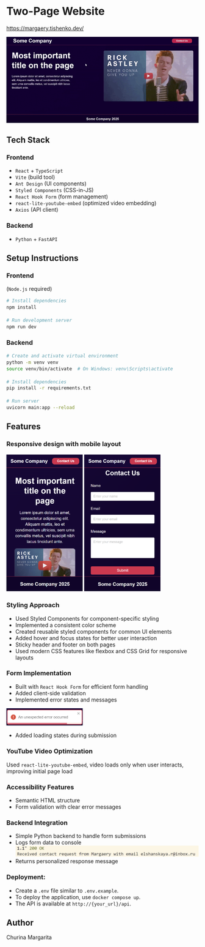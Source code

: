 # Two-Page Website
https://margaery.tishenko.dev/  

![demo](./demonstration/preview.gif)

## Tech Stack

### Frontend
- `React` + `TypeScript`
- `Vite` (build tool)
- `Ant Design` (UI components)
- `Styled Components` (CSS-in-JS)
- `React Hook Form` (form management)
- `react-lite-youtube-embed` (optimized video embedding)
- `Axios` (API client)

### Backend
- `Python` + `FastAPI`

## Setup Instructions

### Frontend
(`Node.js` required)
```bash
# Install dependencies
npm install

# Run development server
npm run dev

```

### Backend
```bash
# Create and activate virtual environment
python -m venv venv
source venv/bin/activate  # On Windows: venv\Scripts\activate

# Install dependencies
pip install -r requirements.txt

# Run server
uvicorn main:app --reload
```

## Features

### Responsive design with mobile layout  
<img src="./demonstration/m-first-page.png" alt="contact page" width="200" />
<img src="./demonstration/m-contact-page.png" alt="contact page" width="200" />

### Styling Approach
- Used Styled Components for component-specific styling
- Implemented a consistent color scheme
- Created reusable styled components for common UI elements
- Added hover and focus states for better user interaction
- Sticky header and footer on both pages  
- Used modern CSS features like flexbox and CSS Grid for responsive layouts

### Form Implementation
- Built with `React Hook Form` for efficient form handling
- Added client-side validation
- Implemented error states and messages  
<img src="./demonstration/error.png" alt="contact page" width="200" />

- Added loading states during submission

### YouTube Video Optimization
   Used `react-lite-youtube-embed`, video loads only when user interacts, improving initial page load

### Accessibility Features

- Semantic HTML structure
- Form validation with clear error messages

### Backend Integration
- Simple Python backend to handle form submissions
- Logs form data to console
![backend logs](./demonstration/backend-logs.png)
- Returns personalized response message

### Deployment:
- Create a `.env` file similar to `.env.example`.
- To deploy the application, use `docker compose up`.
- The API is available at `http://{your_url}/api`.

## Author

Churina Margarita
